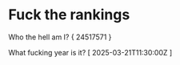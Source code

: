 # Fuck the rankings

Who the hell am I?
{ 24517571 }

What fucking year is it?
[ 2025-03-21T11:30:00Z ]
